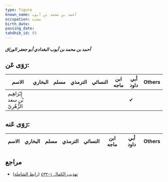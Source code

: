 ```yaml
---
type: figure
known_name: أحمد بن محمد بن أيوب
occupation: محدث
birth_date:
passing_date:
tahdhib_id: 93
---
```

##### أحمد بن محمد بن أيوب البغدادي أبو جعفر الوراق

## رَوَى عَن:
| الاسم                           | البخاري | مسلم | الترمذي | النسائي | ابن ماجه | أبي داود | Others |
| ------------------------------- | ------- | ---- | ------- | ------- | -------- | -------- | ------ |
| إِبْرَاهِيم بْن سعد الزُّهْرِيّ |         |      |         |         |          | ✔        |        |
## رَوَى عَنه:
| الاسم | البخاري | مسلم | الترمذي | النسائي | ابن ماجه | أبي داود | Others |
| ----- | ------- | ---- | ------- | ------- | -------- | -------- | ------ |
## مراجع
- [تهذيب الكمال ١-٤٣٢](obsidian://open?vault=Tahdhib-al-Kamal&file=Figures/٩٣-أحمد%20بن%20محمد%20بن%20أيوب%20البغدادي%20أبو%20جعفر%20الوراق) ([رابط الشاملة](https://shamela.ws/book/3722/431))